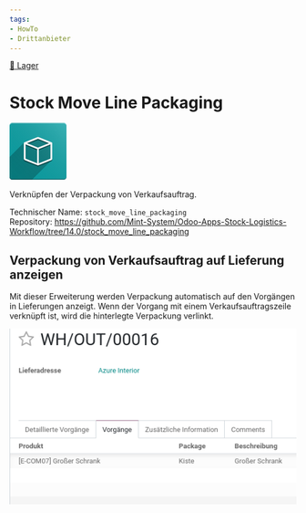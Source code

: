 ```yaml
---
tags:
- HowTo
- Drittanbieter
---
```

[🔗 Lager](Lager.md)
# Stock Move Line Packaging
![icon_oms_box](assets/icon_oms_box.png)

Verknüpfen der Verpackung von Verkaufsauftrag.

Technischer Name: `stock_move_line_packaging`\
Repository: <https://github.com/Mint-System/Odoo-Apps-Stock-Logistics-Workflow/tree/14.0/stock_move_line_packaging>

## Verpackung von Verkaufsauftrag auf Lieferung anzeigen

Mit dieser Erweiterung werden Verpackung automatisch auf den Vorgängen in Lieferungen anzeigt. Wenn der Vorgang mit einem Verkaufsauftragszeile verknüpft ist, wird die hinterlegte Verpackung verlinkt.

![](assets/Stock%20Move%20Line%20Packaging.png)